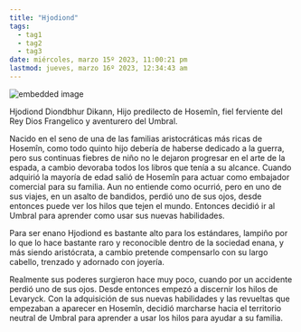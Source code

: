 ```yaml
---
title: "Hjodiond"
tags:
  - tag1
  - tag2
  - tag3
date: miércoles, marzo 15º 2023, 11:00:21 pm
lastmod: jueves, marzo 16º 2023, 12:34:43 am
---
```


![embedded image](https://assets.legendkeeper.com/1b8bd725-7305-441a-a331-e52b6402afd9.jpg "Attachment")

Hjodiond Diondbhur Dikann, Hijo predilecto de Hosemîn, fiel ferviente del Rey Dios Frangelico y aventurero del Umbral.

Nacido en el seno de una de las familias aristocráticas más ricas de Hosemîn, como todo quinto hijo debería de haberse dedicado a la guerra, pero sus continuas fiebres de niño no le dejaron progresar en el arte de la espada, a cambio devoraba todos los libros que tenía a su alcance. Cuando adquirió la mayoría de edad salió de Hosemîn para actuar como embajador comercial para su familia. Aun no entiende como ocurrió, pero en uno de sus viajes, en un asalto de bandidos, perdió uno de sus ojos, desde entonces puede ver los hilos que tejen el mundo. Entonces decidió ir al Umbral para aprender como usar sus nuevas habilidades.

Para ser enano Hjodiond es bastante alto para los estándares, lampiño por lo que lo hace bastante raro y reconocible dentro de la sociedad enana, y más siendo aristócrata, a cambio pretende compensarlo con su largo cabello, trenzado y adornado con joyería.

Realmente sus poderes surgieron hace muy poco, cuando por un accidente perdió uno de sus ojos. Desde entonces empezó a discernir los hilos de Levaryck. Con la adquisición de sus nuevas habilidades y las revueltas que empezaban a aparecer en Hosemîn, decidió marcharse hacia el territorio neutral de Umbral para aprender a usar los hilos para ayudar a su familia.